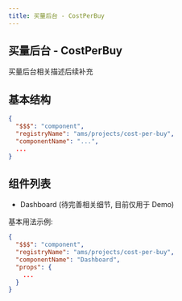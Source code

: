 ```yaml
---
title: 买量后台 - CostPerBuy
---
```


## 买量后台 - CostPerBuy

买量后台相关描述后续补充

## 基本结构

```json
{
  "$$$": "component",
  "registryName": "ams/projects/cost-per-buy",
  "componentName": "...",
  ...
}
```

## 组件列表

  - Dashboard (待完善相关细节, 目前仅用于 Demo)

基本用法示例:
```json
{
  "$$$": "component",
  "registryName": "ams/projects/cost-per-buy",
  "componentName": "Dashboard",
  "props": {
    ...
  }
}
```
